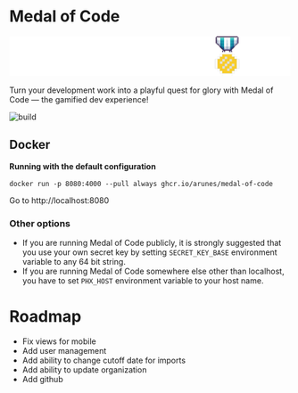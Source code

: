 # Medal of Code

![logo](priv/static/images/logo-light.png "Logo")

Turn your development work into a playful quest for glory with Medal of Code — the gamified dev experience!

![build](https://github.com/arunes/medal-of-code/actions/workflows/build-test-publish.yml/badge.svg)

## Docker

**Running with the default configuration**

```shell
docker run -p 8080:4000 --pull always ghcr.io/arunes/medal-of-code
```

Go to http://localhost:8080

### Other options
- If you are running Medal of Code publicly, it is strongly suggested that you use your own secret key by setting `SECRET_KEY_BASE` environment variable to any 64 bit string.
- If you are running Medal of Code somewhere else other than localhost, you have to set `PHX_HOST` environment variable to your host name.

# Roadmap

- Fix views for mobile
- Add user management
- Add ability to change cutoff date for imports
- Add ability to update organization
- Add github
